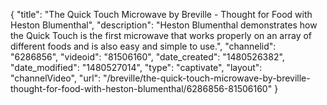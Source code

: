 {
    "title": "The Quick Touch Microwave by Breville - Thought for Food with Heston Blumenthal",
    "description": "Heston Blumenthal demonstrates how the Quick Touch is the first microwave that works properly on an array of different foods and is also easy and simple to use.",
    "channelid": "6286856",
    "videoid": "81506160",
    "date_created": "1480526382",
    "date_modified": "1480527014",
    "type": "captivate",
    "layout": "channelVideo",
    "url": "\/breville\/the-quick-touch-microwave-by-breville-thought-for-food-with-heston-blumenthal\/6286856-81506160"
}